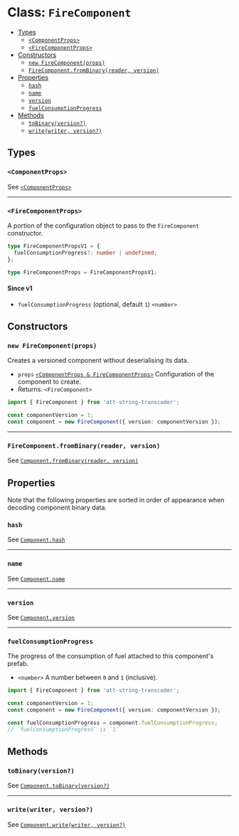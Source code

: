 # Class: `FireComponent`

- [Types](#types)
  - [`<ComponentProps>`](#componentprops)
  - [`<FireComponentProps>`](#firecomponentprops)
- [Constructors](#constructors)
  - [`new FireComponent(props)`](#new-firecomponentprops)
  - [`FireComponent.fromBinary(reader, version)`](#firecomponentfrombinaryreader-version)
- [Properties](#properties)
  - [`hash`](#hash)
  - [`name`](#name)
  - [`version`](#version)
  - [`fuelConsumptionProgress`](#fuelconsumptionprogress)
- [Methods](#methods)
  - [`toBinary(version?)`](#tobinaryversion)
  - [`write(writer, version?)`](#writewriter-version)

## Types

### `<ComponentProps>`

See [`<ComponentProps>`](./Component.md#componentprops)

---

### `<FireComponentProps>`

A portion of the configuration object to pass to the `FireComponent` constructor.

```ts
type FireComponentPropsV1 = {
  fuelConsumptionProgress?: number | undefined;
};

type FireComponentProps = FireComponentPropsV1;
```

#### Since v1

- `fuelConsumptionProgress` (optional, default `1`) `<number>`

## Constructors

### `new FireComponent(props)`

Creates a versioned component without deserialising its data.

- `props` [`<ComponentProps & FireComponentProps>`](#types) Configuration of the component to create.
- Returns: `<FireComponent>`

```ts
import { FireComponent } from 'att-string-transcoder';

const componentVersion = 1;
const component = new FireComponent({ version: componentVersion });
```

---

### `FireComponent.fromBinary(reader, version)`

See [`Component.fromBinary(reader, version)`](./Component.md#componentfrombinaryreader-version)

## Properties

Note that the following properties are sorted in order of appearance when decoding component binary data.

### `hash`

See [`Component.hash`](./Component.md#hash)

---

### `name`

See [`Component.name`](./Component.md#name)

---

### `version`

See [`Component.version`](./Component.md#version)

---

### `fuelConsumptionProgress`

The progress of the consumption of fuel attached to this component's prefab.

- `<number>` A number between `0` and `1` (inclusive).

```ts
import { FireComponent } from 'att-string-transcoder';

const componentVersion = 1;
const component = new FireComponent({ version: componentVersion });

const fuelConsumptionProgress = component.fuelConsumptionProgress;
// `fuelConsumptionProgress` is `1`
```

## Methods

### `toBinary(version?)`

See [`Component.toBinary(version?)`](./Component.md#tobinaryversion)

---

### `write(writer, version?)`

See [`Component.write(writer, version?)`](./Component.md#writewriter-version)
